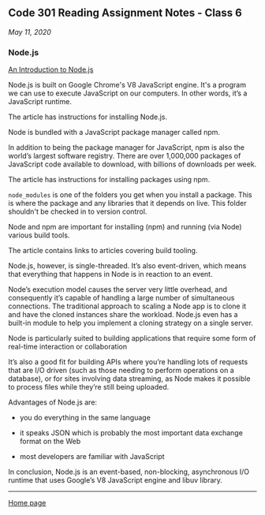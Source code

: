 ## Code 301 Reading Assignment Notes - Class 6

_May 11, 2020_

### Node.js

[An Introduction to Node.js](https://www.sitepoint.com/an-introduction-to-node-js/)

Node.js is built on Google Chrome's V8 JavaScript engine. It's a program we can use to execute JavaScript on our computers. In other words, it’s a JavaScript runtime.

The article has instructions for installing Node.js.

Node is bundled with a JavaScript package manager called npm.

In addition to being the package manager for JavaScript, npm is also the world’s largest software registry. There are over 1,000,000 packages of JavaScript code available to download, with billions of downloads per week.

The article has instructions for installing packages using npm.

`node_modules` is one of the folders you get when you install a package. This is where the package and any libraries that it depends on live. This folder shouldn't be checked in to version control.

Node and npm are important for installing (npm) and running (via Node) various build tools. 

The article contains links to articles covering build tooling.

Node.js, however, is single-threaded. It’s also event-driven, which means that everything that happens in Node is in reaction to an event.

Node’s execution model causes the server very little overhead, and consequently it’s capable of handling a large number of simultaneous connections. The traditional approach to scaling a Node app is to clone it and have the cloned instances share the workload. Node.js even has a built-in module to help you implement a cloning strategy on a single server.

Node is particularly suited to building applications that require some form of real-time interaction or collaboration

It’s also a good fit for building APIs where you’re handling lots of requests that are I/O driven (such as those needing to perform operations on a database), or for sites involving data streaming, as Node makes it possible to process files while they’re still being uploaded. 

Advantages of Node.js are:

- you do everything in the same language

- it speaks JSON which is probably the most important data exchange format on the Web

- most developers are familiar with JavaScript

In conclusion, Node.js is an event-based, non-blocking, asynchronous I/O runtime that uses Google’s V8 JavaScript engine and libuv library.

---
[Home page](https://marlene-rinker.github.io/reading-notes/)
